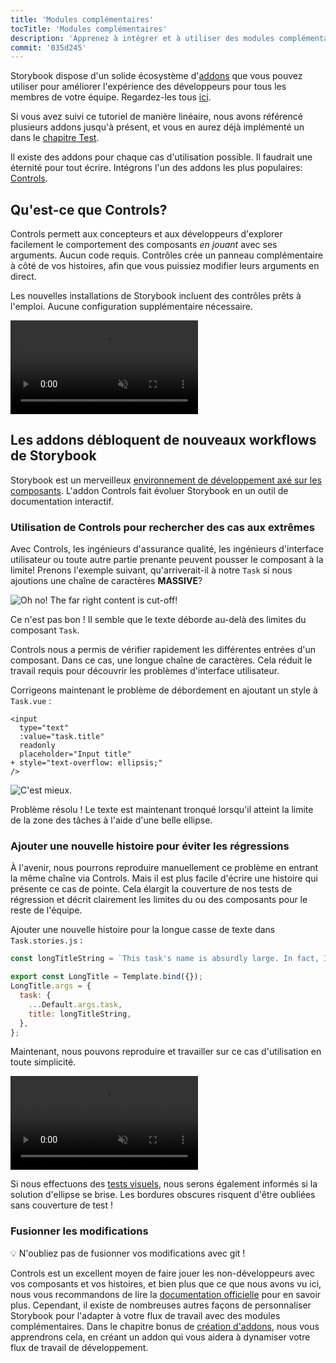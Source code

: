 ```yaml
---
title: 'Modules complémentaires'
tocTitle: 'Modules complémentaires'
description: 'Apprenez à intégrer et à utiliser des modules complémentaires à l aide d un exemple populaire'
commit: '035d245'
---
```


Storybook dispose d'un solide écosystème d'[addons](https://storybook.js.org/docs/vue/configure/storybook-addons) que vous pouvez utiliser pour améliorer l'expérience des développeurs pour tous les membres de votre équipe. Regardez-les tous [ici](https://storybook.js.org/addons).

Si vous avez suivi ce tutoriel de manière linéaire, nous avons référencé plusieurs addons jusqu'à présent, et vous en aurez déjà implémenté un dans le [chapitre Test](/vue/fr/test/).

Il existe des addons pour chaque cas d'utilisation possible. Il faudrait une éternité pour tout écrire. Intégrons l'un des addons les plus populaires: [Controls](https://storybook.js.org/docs/vue/essentials/controls).

## Qu'est-ce que Controls?

Controls permett aux concepteurs et aux développeurs d'explorer facilement le comportement des composants _en jouant_ avec ses arguments. Aucun code requis. Contrôles crée un panneau complémentaire à côté de vos histoires, afin que vous puissiez modifier leurs arguments en direct.

Les nouvelles installations de Storybook incluent des contrôles prêts à l'emploi. Aucune configuration supplémentaire nécessaire.

<video autoPlay muted playsInline loop>
  <source
    src="/intro-to-storybook/controls-in-action.mp4"
    type="video/mp4"
  />
</video>

## Les addons débloquent de nouveaux workflows de Storybook

Storybook est un merveilleux [environnement de développement axé sur les composants](https://www.componentdriven.org/). L'addon Controls fait évoluer Storybook en un outil de documentation interactif.

### Utilisation de Controls pour rechercher des cas aux extrêmes

Avec Controls, les ingénieurs d'assurance qualité, les ingénieurs d'interface utilisateur ou toute autre partie prenante peuvent pousser le composant à la limite! Prenons l'exemple suivant, qu'arriverait-il à notre `Task` si nous ajoutions une chaîne de caractères **MASSIVE**?

![Oh no! The far right content is cut-off!](/intro-to-storybook/task-edge-case.png)

Ce n'est pas bon ! Il semble que le texte déborde au-delà des limites du composant `Task`.

Controls nous a permis de vérifier rapidement les différentes entrées d'un composant. Dans ce cas, une longue chaîne de caractères. Cela réduit le travail requis pour découvrir les problèmes d'interface utilisateur.

Corrigeons maintenant le problème de débordement en ajoutant un style à `Task.vue` :

```diff:title=src/components/Task.vue
<input
  type="text"
  :value="task.title"
  readonly
  placeholder="Input title"
+ style="text-overflow: ellipsis;"
/>
```

![C'est mieux.](/intro-to-storybook/edge-case-solved-with-controls.png)

Problème résolu ! Le texte est maintenant tronqué lorsqu'il atteint la limite de la zone des tâches à l'aide d'une belle ellipse.

### Ajouter une nouvelle histoire pour éviter les régressions

À l'avenir, nous pourrons reproduire manuellement ce problème en entrant la même chaîne via Controls. Mais il est plus facile d'écrire une histoire qui présente ce cas de pointe. Cela élargit la couverture de nos tests de régression et décrit clairement les limites du ou des composants pour le reste de l'équipe.

Ajouter une nouvelle histoire pour la longue casse de texte dans `Task.stories.js` :

```js:title=src/components/Task.stories.js
const longTitleString = `This task's name is absurdly large. In fact, I think if I keep going I might end up with content overflow. What will happen? The star that represents a pinned task could have text overlapping. The text could cut-off abruptly when it reaches the star. I hope not!`;

export const LongTitle = Template.bind({});
LongTitle.args = {
  task: {
    ...Default.args.task,
    title: longTitleString,
  },
};
```

Maintenant, nous pouvons reproduire et travailler sur ce cas d'utilisation en toute simplicité.

<video autoPlay muted playsInline loop>
  <source
    src="/intro-to-storybook/task-stories-long-title.mp4"
    type="video/mp4"
  />
</video>

Si nous effectuons des [tests visuels](/intro-to-storybook/vue/fr/test/), nous serons également informés si la solution d'ellipse se brise. Les bordures obscures risquent d'être oubliées sans couverture de test !

### Fusionner les modifications

💡 N'oubliez pas de fusionner vos modifications avec git !

<div class="aside"><p>
Controls est un excellent moyen de faire jouer les non-développeurs avec vos composants et vos histoires, et bien plus que ce que nous avons vu ici, nous vous recommandons de lire la <a href="https://storybook.js.org/docs/vue/essentials/controls">documentation officielle</a> pour en savoir plus. Cependant, il existe de nombreuses autres façons de personnaliser Storybook pour l'adapter à votre flux de travail avec des modules complémentaires. Dans le chapitre bonus de <a href="/intro-to-storybook/vue/en/creating-addons">création d'addons</a>, nous vous apprendrons cela, en créant un addon qui vous aidera à dynamiser votre flux de travail de développement.</p></div>
